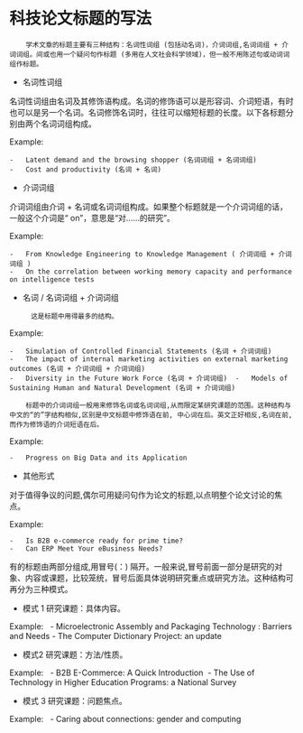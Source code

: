 # 科技论文标题的写法

		学术文章的标题主要有三种结构：名词性词组 (包括动名词)，介词词组,名词词组 + 介词词组。间或也用一个疑问句作标题 (多用在人文社会科学领域)，但一般不用陈述句或动词词组作标题。

* 名词性词组

名词性词组由名词及其修饰语构成。名词的修饰语可以是形容词、介词短语，有时也可以是另一个名词。名词修饰名词时，往往可以缩短标题的长度。以下各标题分别由两个名词词组构成。

Example:

	-	Latent demand and the browsing shopper (名词词组 + 名词词组)
	-	Cost and productivity (名词 + 名词)

* 介词词组

介词词组由介词 + 名词或名词词组构成。如果整个标题就是一个介词词组的话，一般这个介词是“ on”，意思是“对......的研究”。

Example:

	-	From Knowledge Engineering to Knowledge Management ( 介词词组 + 介词词组 )
	-	On the correlation between working memory capacity and performance on intelligence tests

* 名词 / 名词词组 + 介词词组

		这是标题中用得最多的结构。

Example:

	-	Simulation of Controlled Financial Statements (名词 + 介词词组)
	-	The impact of internal marketing activities on external marketing outcomes (名词 + 介词词组 + 介词词组)
	-	Diversity in the Future Work Force (名词 + 介词词组) 	-	Models of Sustaining Human and Natural Development (名词 + 介词词组)

		标题中的介词词组一般用来修饰名词或名词词组,从而限定某研究课题的范围。这种结构与中文的“的”字结构相似,区别是中文标题中修饰语在前, 中心词在后。英文正好相反,名词在前,而作为修饰语的介词短语在后。 

Example:

	-	Progress on Big Data and its Application

* 其他形式

对于值得争议的问题,偶尔可用疑问句作为论文的标题,以点明整个论文讨论的焦点。

Example:

	-	Is B2B e-commerce ready for prime time? 
	-	Can ERP Meet Your eBusiness Needs?

有的标题由两部分组成,用冒号(：) 隔开。一般来说,冒号前面一部分是研究的对象、内容或课题，比较笼统，冒号后面具体说明研究重点或研究方法。这种结构可再分为三种模式。

- 模式 1 研究课题：具体内容。

Example:
 	-	Microelectronic Assembly and Packaging Technology : Barriers and Needs 
	-	The Computer Dictionary Project: an update 

- 模式2 研究课题：方法/性质。

Example:
 	-	B2B E-Commerce: A Quick Introduction 
	-	The Use of Technology in Higher Education Programs: a National Survey 

- 模式 3 研究课题：问题焦点。

Example:
 	-	Caring about connections: gender and computing
